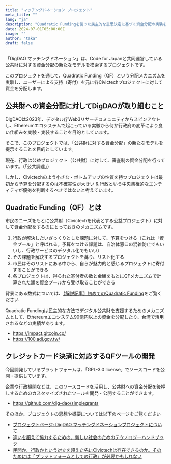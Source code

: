```yaml
---
title: "マッチングドネーション プロジェクト"
meta_title: ""
lang: "ja"
description: "Quadratic Fundingを使った民主的な意思決定に基づく資金分配の実験を行う"
date: 2024-07-01T05:00:00Z
image: ""
author: "taka"
draft: false
---
```


「DigDAO マッチングドネーション」は、Code for Japanと共同運営している公共財に対する資金分配の新たなモデルを模索するプロジェクトです。

このプロジェクトを通して、Quadratic Funding（QF）という分配メカニズムを実験し、ユーザーによる支持（寄付）を元に各Civictechプロジェクトに対して資金を分配します。

## 公共財への資金分配に対してDigDAOが取り組むこと
DigDAOは2023年、デジタル庁Web3リサーチコミュニティからスピンアウトし、Ethereumエコシステムで起こっている実験から何か行政府の変革により良い仕組みを実験・実装することを目的としています。

そこで、このプロジェクトでは、「公共財に対する資金分配」の新たなモデルを提示することを目的としています。

現在、行政は公益プロジェクト（公共財）に対して、審査制の資金分配を行っています。（「公共調達」）

しかし、Civictechのよう小さな・ボトムアップの性質を持つプロジェクトは最初から予算を分配するのは不確実性が大きい & 行政という中央集権的なエンティティが優劣を判断するべきではないと考えています。

## Quadratic Funding（QF）とは
市民のニーズをもとに公共財（Civictechを代表とする公益プロジェクト）に対して資金分配をするのにとっておきのメカニズムです。

1. 行政が解決したいざっくりとした課題に対して、予算をつける（これは「資金プール」と呼ばれる。予算をつける課題は、自治体窓口の混雑防止でもいいし、行政サービスのデジタル化でもいい）
2. その課題を解決するプロジェクトを募り、リスト化する
3. 市民はそのリストにある中から、自らが魅力的と感じるプロジェクトに寄付することができる
4. 各プロジェクトは、得られた寄付者の数と金額をもとにQFメカニズムで計算された額を資金プールから受け取ることができる

背景にある数式については、[【解説記事】初めてのQuadratic Funding](https://mirror.xyz/0xFEd3A62567FCEDfD10f56467EA6Db8c39c313606/sI97HdGBKr0ROPouXT5iKMJZHlrDm2TB45Ti4VkmLo8)をご覧ください

Quadratic Fundingは民主的な方法でデジタル公共財を支援するためのメカニズムとして、Ethereumエコシステム90億円以上の資金を分配したり、台湾で活用されるなどの実績があります。
- https://impact.gitcoin.co/
- https://100.adi.gov.tw/


## クレジットカード決済に対応するQFツールの開発
今回開発しているプラットフォームは、「GPL-3.0 license」でソースコードを公開・提供しています。

企業や行政機関などは、このソースコードを活用し、公共財への資金分配を後押しするためのカスタマイズされたツールを開発・公開することができます。
- https://github.com/dig-dao/simplegrants


そのほか、プロジェクトの思想や概要については以下のページをご覧ください
- [プロジェクトページ: DigDAO マッチングドネーションプロジェクトについて](https://scrapbox.io/public-goods-funding/DigDAO_%E3%83%9E%E3%83%83%E3%83%81%E3%83%B3%E3%82%B0%E3%83%89%E3%83%8D%E3%83%BC%E3%82%B7%E3%83%A7%E3%83%B3%E3%83%97%E3%83%AD%E3%82%B8%E3%82%A7%E3%82%AF%E3%83%88%E3%81%AB%E3%81%A4%E3%81%84%E3%81%A6)
- [違いを超えて協力するための、新しい社会のためのテクノロジーハンドブック](https://docs.google.com/document/d/1SOqaLPWvITp8OLRSqSv-YdMY56EcV_r5IBrSXzuWgNA/edit#heading=h.8pclttbqzay)
- [民間か、行政かという対立を超えた先にCivictechは存在できるのか。そのためには「プラットフォームとしての行政」が必要かもしれない](https://note.com/tkgshn/n/n42e40cd31db6)

